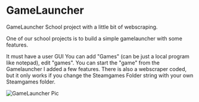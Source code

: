 # GameLauncher

GameLauncher School project with a little bit of webscraping.

One of our school projects is to build a simple gamelauncher with some features.

It must have a user GUI You can add "Games" (can be just a local program like notepad), edit "games". You can start the "game" from the Gamelauncher I added a few features. There is also a webscraper coded, but it only works if you change the Steamgames Folder string with your own Steamgames folder.


![GameLauncher Pic](https://user-images.githubusercontent.com/65255153/151252385-614fcb60-6c6c-476a-b678-ad88687f0371.png)
